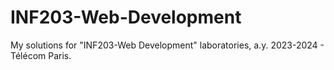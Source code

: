 # INF203-Web-Development
My solutions for "INF203-Web Development" laboratories, a.y. 2023-2024 - Télécom Paris.
